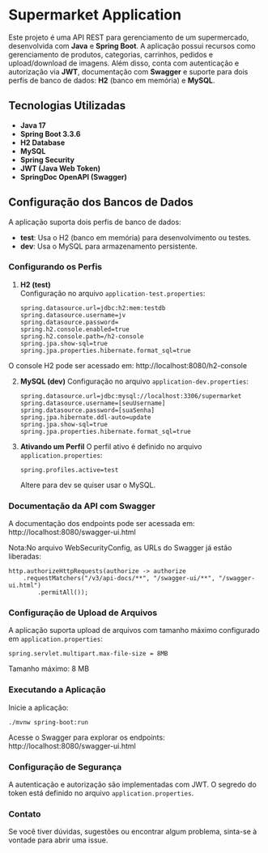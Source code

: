  # Supermarket Application

Este projeto é uma API REST para gerenciamento de um supermercado, desenvolvida com **Java** e **Spring Boot**. A aplicação possui recursos como gerenciamento de produtos, categorias, carrinhos, pedidos e upload/download de imagens. Além disso, conta com autenticação e autorização via **JWT**, documentação com **Swagger** e suporte para dois perfis de banco de dados: **H2** (banco em memória) e **MySQL**.

## Tecnologias Utilizadas
- **Java 17**
- **Spring Boot 3.3.6**
- **H2 Database**
- **MySQL**
- **Spring Security**
- **JWT (Java Web Token)**
- **SpringDoc OpenAPI (Swagger)**

## Configuração dos Bancos de Dados

A aplicação suporta dois perfis de banco de dados:
- **test**: Usa o H2 (banco em memória) para desenvolvimento ou testes.
- **dev**: Usa o MySQL para armazenamento persistente.

### Configurando os Perfis

1. **H2 (test)**  
   Configuração no arquivo `application-test.properties`:
   ```properties
   spring.datasource.url=jdbc:h2:mem:testdb
   spring.datasource.username=jv
   spring.datasource.password=
   spring.h2.console.enabled=true
   spring.h2.console.path=/h2-console
   spring.jpa.show-sql=true
   spring.jpa.properties.hibernate.format_sql=true
O console H2 pode ser acessado em: http://localhost:8080/h2-console

2. **MySQL (dev)**
    Configuração no arquivo `application-dev.properties`:
    
    ```
    spring.datasource.url=jdbc:mysql://localhost:3306/supermarket
    spring.datasource.username=[seuUsername]
    spring.datasource.password=[suaSenha]
    spring.jpa.hibernate.ddl-auto=update
    spring.jpa.show-sql=true
    spring.jpa.properties.hibernate.format_sql=true
    ```

3. **Ativando um Perfil**
O perfil ativo é definido no arquivo `application.properties`:
    
    ```
    spring.profiles.active=test
    ```
    Altere para dev se quiser usar o MySQL.

### Documentação da API com Swagger
A documentação dos endpoints pode ser acessada em:
http://localhost:8080/swagger-ui.html

Nota:No arquivo WebSecurityConfig, as URLs do Swagger já estão liberadas:

```
http.authorizeHttpRequests(authorize -> authorize
    .requestMatchers("/v3/api-docs/**", "/swagger-ui/**", "/swagger-ui.html")
        .permitAll());
```
### Configuração de Upload de Arquivos
A aplicação suporta upload de arquivos com tamanho máximo configurado em `application.properties`:

```
spring.servlet.multipart.max-file-size = 8MB
```
Tamanho máximo: 8 MB

### Executando a Aplicação

Inicie a aplicação:

```
./mvnw spring-boot:run
```
Acesse o Swagger para explorar os endpoints: http://localhost:8080/swagger-ui.html

### Configuração de Segurança
A autenticação e autorização são implementadas com JWT. O segredo do token está definido no arquivo `application.properties`.


### Contato
Se você tiver dúvidas, sugestões ou encontrar algum problema, sinta-se à vontade para abrir uma issue.